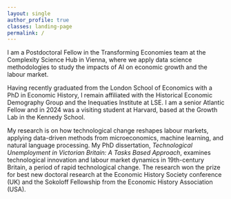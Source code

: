 ```yaml
---
layout: single
author_profile: true
classes: landing-page
permalink: /
---
```


<!--
You don't need to edit this file, it's empty on purpose.
Edit theme's home layout instead if you want to make changes.
See: https://jekyllrb.com/docs/themes/#overriding-theme-defaults

https://youtu.be/Pof342wGt78
-->

I am a Postdoctoral Fellow in the Transforming Economies team at the Complexity Science Hub in Vienna, where we apply data science methodologies to study the impacts of AI on economic growth and the labour market. 

Having recently graduated from the London School of Economics with a PhD in Economic History, I remain affiliated with the Historical Economic Demography Group and the Inequaties Institute at LSE. I am a senior Atlantic Fellow and in 2024 was a visiting student at Harvard, based at the Growth Lab in the Kennedy School. 

My research is on how technological change reshapes labour markets, applying data-driven methods from microeconomics, machine learning, and natural language processing. My PhD dissertation, *Technological Unemployment in Victorian Britain: A Tasks Based Approach*, examines technological innovation and labour market dynamics in 19th-century Britain, a period of rapid technological change. The research won the prize for best new doctoral research at the Economic History Society conference (UK) and the Sokoloff Fellowship from the Economic History Association (USA). 


